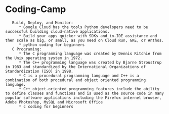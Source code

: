# Coding-Camp
       Build, Deploy, and Monitor:
          * Google Cloud has the tools Python developers need to be successful building cloud-native applications. 
          * Build your apps quicker with SDKs and in-IDE assistance and then scale as big, or small, as you need on Cloud Run, GKE, or Anthos.
          * python coding for beginners
       C Programing:
          * The C programming language was created by Dennis Ritchie from the Unix operating system in 1972. 
          * The C++ programming language was created by Bjarne Stroustrup in 1983 and standardized by the International Organizations of Standardization (ISO) in 1998.
          * C is a procedural programming language and C++ is a combination of both procedural and object oriented programming language.
          * C++ object-oriented programming features include the ability to define classes and functions and is used as the source code in many popular software applications including the Firefox internet browser, Adobe Photoshop, MySQL and Microsoft Office
          * c coding for beginners
